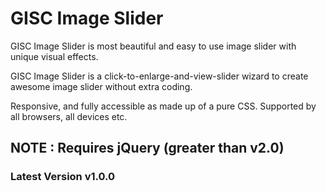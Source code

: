 # GISC Image Slider
 
GISC Image Slider is most beautiful and easy to use image slider with unique visual effects. 

GISC Image Slider is a click-to-enlarge-and-view-slider wizard to create awesome image slider
without extra coding. 
  
Responsive, and fully accessible as made up of a pure CSS. Supported by all browsers, all devices etc. 

## NOTE :  Requires jQuery (greater than v2.0)

### Latest Version v1.0.0
